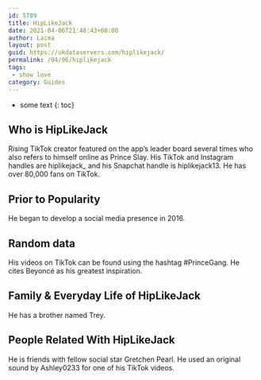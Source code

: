```yaml
---
id: 5789
title: HipLikeJack
date: 2021-04-06T21:48:43+00:00
author: Laima
layout: post
guid: https://ukdataservers.com/hiplikejack/
permalink: /04/06/hiplikejack
tags:
 - show love
category: Guides
---
```


* some text
{: toc}


## Who is HipLikeJack
                  
                  
                  
Rising TikTok creator featured on the app&#8217;s leader board several times who also refers to himself online as Prince Slay. His TikTok and Instagram handles are hiplikejack_ and his Snapchat handle is hiplikejack13. He has over 80,000 fans on TikTok. 
                  
              
            
              
            
                
                
                
## Prior to Popularity
                  
                  
                  
He began to develop a social media presence in 2016.
                  
              
            
              
            
                
                
                
## Random data
                  
                  
                  
His videos on TikTok can be found using the hashtag #PrinceGang. He cites Beyoncé as his greatest inspiration. 
                  
              
            
              
            
                
                
                
## Family & Everyday Life of HipLikeJack
                  
                  
                  
He has a brother named Trey. 
                  
              
            
              
            
                
                
                
## People Related With HipLikeJack
                  
                  
                  
He is friends with fellow social star Gretchen Pearl. He used an original sound by Ashley0233 for one of his TikTok videos. 
                  
              
            
              
            
                
              
            
              
              
            
            
              
            
          
          
          